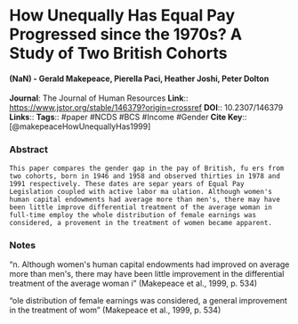 # How Unequally Has Equal Pay Progressed since the 1970s? A Study of Two British Cohorts
#### (NaN) - Gerald Makepeace, Pierella Paci, Heather Joshi, Peter Dolton
**Journal**: The Journal of Human Resources
**Link**:: https://www.jstor.org/stable/146379?origin=crossref
**DOI**:: 10.2307/146379
**Links**:: 
**Tags**:: #paper #NCDS #BCS #Income #Gender 
**Cite Key**:: [@makepeaceHowUnequallyHas1999]

### Abstract

```
This paper compares the gender gap in the pay of British, fu ers from two cohorts, born in 1946 and 1958 and observed thirties in 1978 and 1991 respectively. These dates are separ years of Equal Pay Legislation coupled with active labor ma ulation. Although women's human capital endowments had average more than men's, there may have been little improve differential treatment of the average woman in full-time employ the whole distribution of female earnings was considered, a provement in the treatment of women became apparent.
```

### Notes

“n. Although women's human capital endowments had improved on average more than men's, there may have been little improvement in the differential treatment of the average woman i” (Makepeace et al., 1999, p. 534)

“ole distribution of female earnings was considered, a general improvement in the treatment of wom” (Makepeace et al., 1999, p. 534)